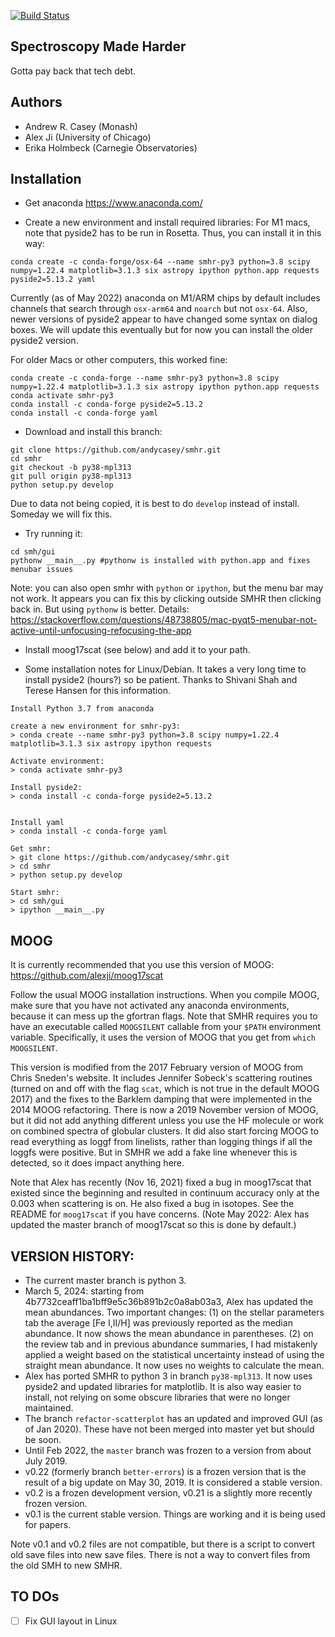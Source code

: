 [![Build Status](https://travis-ci.org/andycasey/smhr.svg?branch=master)](https://travis-ci.org/andycasey/smhr)

Spectroscopy Made Harder
------------------------
Gotta pay back that tech debt.


Authors
-------
 - Andrew R. Casey (Monash)
 - Alex Ji (University of Chicago)
 - Erika Holmbeck (Carnegie Observatories)

Installation
------------

* Get anaconda https://www.anaconda.com/

* Create a new environment and install required libraries:
For M1 macs, note that pyside2 has to be run in Rosetta. Thus, you can install it in this way:
```
conda create -c conda-forge/osx-64 --name smhr-py3 python=3.8 scipy numpy=1.22.4 matplotlib=3.1.3 six astropy ipython python.app requests pyside2=5.13.2 yaml
```
Currently (as of May 2022) anaconda on M1/ARM chips by default includes channels that search through `osx-arm64` and `noarch` but not `osx-64`.
Also, newer versions of pyside2 appear to have changed some syntax on dialog boxes. We will update this eventually but for now you can install the older pyside2 version.

For older Macs or other computers, this worked fine:
```
conda create -c conda-forge --name smhr-py3 python=3.8 scipy numpy=1.22.4 matplotlib=3.1.3 six astropy ipython python.app requests
conda activate smhr-py3
conda install -c conda-forge pyside2=5.13.2
conda install -c conda-forge yaml
```

* Download and install this branch:
```
git clone https://github.com/andycasey/smhr.git 
cd smhr
git checkout -b py38-mpl313
git pull origin py38-mpl313
python setup.py develop
```
Due to data not being copied, it is best to do `develop` instead of install. Someday we will fix this.

* Try running it:
```
cd smh/gui
pythonw __main__.py #pythonw is installed with python.app and fixes menubar issues
```

Note: you can also open smhr with `python` or `ipython`, but the menu bar may not work.
It appears you can fix this by clicking outside SMHR then clicking back in. But using `pythonw` is better.
Details: https://stackoverflow.com/questions/48738805/mac-pyqt5-menubar-not-active-until-unfocusing-refocusing-the-app

* Install moog17scat (see below) and add it to your path.


* Some installation notes for Linux/Debian. It takes a very long time to install pyside2 (hours?) so be patient. Thanks to Shivani Shah and Terese Hansen for this information.
```
Install Python 3.7 from anaconda

create a new environment for smhr-py3:
> conda create --name smhr-py3 python=3.8 scipy numpy=1.22.4 matplotlib=3.1.3 six astropy ipython requests

Activate environment:
> conda activate smhr-py3

Install pyside2:
> conda install -c conda-forge pyside2=5.13.2


Install yaml
> conda install -c conda-forge yaml

Get smhr:
> git clone https://github.com/andycasey/smhr.git 
> cd smhr
> python setup.py develop

Start smhr:
> cd smh/gui
> ipython __main__.py
```

MOOG
----
It is currently recommended that you use this version of MOOG: https://github.com/alexji/moog17scat

Follow the usual MOOG installation instructions. When you compile MOOG, make sure that you have not activated any anaconda environments, because it can mess up the gfortran flags.
Note that SMHR requires you to have an executable called `MOOGSILENT` callable from your `$PATH` environment variable. Specifically, it uses the version of MOOG that you get from `which MOOGSILENT`.

This version is modified from the 2017 February version of MOOG from Chris Sneden's website. It includes Jennifer Sobeck's scattering routines (turned on and off with the flag `scat`, which is not true in the default MOOG 2017) and the fixes to the Barklem damping that were implemented in the 2014 MOOG refactoring.
There is now a 2019 November version of MOOG, but it did not add anything different unless you use the HF molecule or work on combined spectra of globular clusters. It did also start forcing MOOG to read everything as loggf from linelists, rather than logging things if all the loggfs were positive. But in SMHR we add a fake line whenever this is detected, so it does impact anything here.

Note that Alex has recently (Nov 16, 2021) fixed a bug in moog17scat that existed since the beginning and resulted in continuum accuracy only at the 0.003 when scattering is on. He also fixed a bug in isotopes.
See the README for `moog17scat` if you have concerns.
(Note May 2022: Alex has updated the master branch of moog17scat so this is done by default.)


VERSION HISTORY:
----------------
- The current master branch is python 3.
- March 5, 2024: starting from 4b7732ceaff1ba1bff9e5c36b891b2c0a8ab03a3, Alex has updated the mean abundances. Two important changes: (1) on the stellar parameters tab the average [Fe I,II/H] was previously reported as the median abundance. It now shows the mean abundance in parentheses. (2) on the review tab and in previous abundance summaries, I had mistakenly applied a weight based on the statistical uncertainty instead of using the straight mean abundance. It now uses no weights to calculate the mean.
- Alex has ported SMHR to python 3 in branch `py38-mpl313`. It now uses pyside2 and updated libraries for matplotlib. It is also way easier to install, not relying on some obscure libraries that were no longer maintained.
- The branch `refactor-scatterplot` has an updated and improved GUI (as of Jan 2020). These have not been merged into master yet but should be soon.
- Until Feb 2022, the `master` branch was frozen to a version from about July 2019.
- v0.22 (formerly branch `better-errors`) is a frozen version that is the result of a big update on May 30, 2019. It is considered a stable version.
- v0.2 is a frozen development version, v0.21 is a slightly more recently frozen version. 
- v0.1 is the current stable version. Things are working and it is being used for papers.

Note v0.1 and v0.2 files are not compatible, but there is a script to convert old save files into new save files.
There is not a way to convert files from the old SMH to new SMHR.

TO DOs
------
-[ ] Fix GUI layout in Linux


